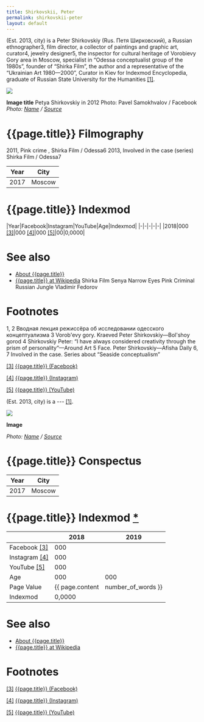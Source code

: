 ```yaml
---
title: Shirkovskii, Peter
permalink: shirkovskii-peter
layout: default
---
```


(Est. 2013, city) is a Peter Shirkovskiy (Rus. Петя Ширковский), a Russian ethnographer3, film director, a collector of paintings and graphic art, curator4, jewelry designer5, the inspector for cultural heritage of Vorobievy Gory area in Moscow, specialist in “Odessa conceptualist group of the 1980s”, founder of “Shirka Film”, the author and a representative of the “Ukrainian Art 1980—2000”, Curator in Kiev for Indexmod Encyclopedia, graduate of Russian State University for the Humanities <span id="a1">[\[1\]](#f1)</span>.

![](/encyclopedia/images/image-name.jpg)

**Image title**
Petya Shirkovskiy in 2012
Photo: Pavel Samokhvalov / Facebook
*Photo: [Name](index) / [Source](index)*

# {{page.title}} Filmography

 2011, Pink crime , Shirka Film / Odessa6
 2013, Involved in the case (series)  Shirka Film / Odessa7

|Year|City|
|-|-|
|2017|Moscow|

# {{page.title}} Indexmod

|Year|Facebook|Instagram|YouTube|Age|Indexmod|
|-|-|-|-|-|
|2018|000 <span id="a3">[\[3\]](#f3)</span>|000 <span id="a4">[\[4\]](#f4)</span>|000 <span id="a5">[\[5\]](#f5)</span>|00|0,0000|


# See also

+ [About {{page.title}}](index)
+ [{{page.title}} at Wikipedia](index)
Shirka Film
Senya Narrow Eyes
Pink Criminal
Russian Jungle
Vladimir Fedorov

# Footnotes

1, 2 Вводная лекция режиссёра об исследовании одесского концептуализма
3 Vorob'evy gory. Kraeved Peter Shirkovskiy—Bol'shoy gorod
4 Shirkovskiy Peter: “I have always considered creativity through the prism of personality”—Around Art
5 Face. Peter Shirkovskiy—Afisha Daily
6, 7 Involved in the case. Series about “Seaside conceptualism”

[[3]](#a3) <span id="f3"></span> [{{page.title}} (Facebook)](index)

[[4]](#a4) <span id="f4"></span> [{{page.title}} (Instagram)](index)

[[5]](#a5) <span id="f5"></span> [{{page.title}} (YouTube)](index)

(Est. 2013, city) is a --- <span id="a1">[\[1\]](#f1)</span>.

![](/encyclopedia/images/{{page.permalink}}.jpg)

**Image**

*Photo: [Name](index) / [Source](index)*

# {{page.title}} Conspectus

|Year|City|
|-|-|
|2017|Moscow|

# {{page.title}} Indexmod [*](indexmod)

||2018|2019|
|-|-|-|
|Facebook <span id="a3">[\[3\]](#f3)</span>|000||
|Instagram <span id="a4">[\[4\]](#f4)</span>|000||
|YouTube <span id="a5">[\[5\]](#f5)</span>|000||
|Age|000|000|
|Page Value|{{ page.content | number_of_words }}||
|Indexmod|0,0000||

# See also

+ [About {{page.title}}](index)
+ [{{page.title}} at Wikipedia](index)

# Footnotes

[[3]](#a3) <span id="f3"></span> [{{page.title}} (Facebook)](index)

[[4]](#a4) <span id="f4"></span> [{{page.title}} (Instagram)](index)

[[5]](#a5) <span id="f5"></span> [{{page.title}} (YouTube)](index)
